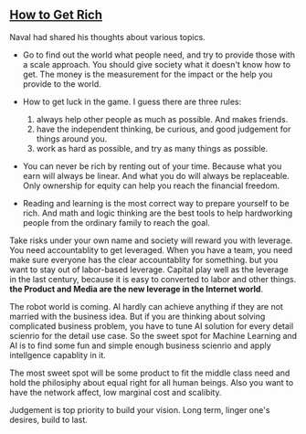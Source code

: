 ## [How to Get Rich](https://nav.al/rich) ##

Naval had shared his thoughts about various topics. 

- Go to find out the world what people need, and try to provide those with a scale approach. You should give society what it doesn't know how to get. The money is the measurement for the impact or the help you provide to the world. 

- How to get luck in the game. I guess there are three rules:
  1) always help other people as much as possible. And makes friends. 
  2) have the independent thinking, be curious, and good judgement for things around you.
  3) work as hard as possible, and try as many things as possible.

- You can never be rich by renting out of your time. Because what you earn will always be linear. And what you do will always be replaceable. Only ownership for equity can help you reach the financial freedom. 

- Reading and learning is the most correct way to prepare yourself to be rich. And math and logic thinking are the best tools to help hardworking people from the ordinary family to reach the goal.

Take risks under your own name and society will reward you with leverage. You need accountablity to get leveraged. When you have a team, you need make sure everyone has the clear accountablity for something. but you want to stay out of labor-based leverage. Capital play well as the leverage in the last century, because it is easy to converted to labor and other things.  **the Product and Media are the new leverage in the Internet world**.

The robot world is coming. AI hardly can achieve anything if they are not married with the business idea. But if you are thinking about solving complicated business problem, you have to tune AI solution for every detail scienrio for the detail use case. So the sweet spot for Machine Learning and AI is to find some fun and simple enough business scienrio and apply intellgence capablity in it. 

The most sweet spot will be some product to fit the middle class need and hold the philosiphy about equal right for all human beings. Also you want to have the network affect, low marginal cost and scalibity.

Judgement is top priority to build your vision. Long term, linger one's desires, build to last. 
